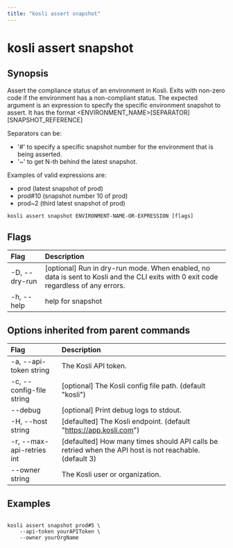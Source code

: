 ```yaml
---
title: "kosli assert snapshot"
---
```


# kosli assert snapshot

## Synopsis

Assert the compliance status of an environment in Kosli.
Exits with non-zero code if the environment has a non-compliant status.
The expected argument is an expression to specify the specific environment snapshot to assert.
It has the format <ENVIRONMENT_NAME>[SEPARATOR][SNAPSHOT_REFERENCE] 

Separators can be:
- '#' to specify a specific snapshot number for the environment that is being asserted.
- '~' to get N-th behind the latest snapshot.

Examples of valid expressions are: 
- prod (latest snapshot of prod)
- prod#10 (snapshot number 10 of prod)
- prod~2 (third latest snapshot of prod)


```shell
kosli assert snapshot ENVIRONMENT-NAME-OR-EXPRESSION [flags]
```

## Flags
| Flag | Description |
| :--- | :--- |
|    -D, --dry-run  |  [optional] Run in dry-run mode. When enabled, no data is sent to Kosli and the CLI exits with 0 exit code regardless of any errors.  |
|    -h, --help  |  help for snapshot  |


## Options inherited from parent commands
| Flag | Description |
| :--- | :--- |
|    -a, --api-token string  |  The Kosli API token.  |
|    -c, --config-file string  |  [optional] The Kosli config file path. (default "kosli")  |
|        --debug  |  [optional] Print debug logs to stdout.  |
|    -H, --host string  |  [defaulted] The Kosli endpoint. (default "https://app.kosli.com")  |
|    -r, --max-api-retries int  |  [defaulted] How many times should API calls be retried when the API host is not reachable. (default 3)  |
|        --owner string  |  The Kosli user or organization.  |


## Examples

```shell

kosli assert snapshot prod#5 \
	--api-token yourAPIToken \
	--owner yourOrgName

```

